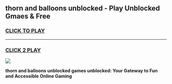 
## thorn and balloons unblocked - Play Unblocked Gmaes & Free
<h3>
<a href="https://news.freeplayer.one?title=thorn_and_balloons_unblocked&ref=16F">CLICK TO PLAY</a></h3>
<hr>

<h3>
<a href="https://news.freeplayer.one?title=thorn_and_balloons_unblocked&ref=16F">CLICK 2 PLAY</a>
  
</h3>

<a href="https://news.freeplayer.one?title=thorn_and_balloons_unblocked&ref=16F/"><img src="https://clearcache.store/games.png"></a>


**thorn and balloons unblocked games unblocked: Your Gateway to Fun and Accessible Online Gaming**
